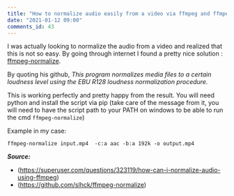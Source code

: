 ```yaml
---
title: "How to normalize audio easily from a video via ffmpeg and ffmpeg-normalize"
date: "2021-01-12 09:00"
comments_id: 43
---
```


I was actually looking to normalize the audio from a video and realized that this is not so easy.
By going through internet I found a pretty nice solution : [ffmpeg-normalize](https://github.com/slhck/ffmpeg-normalize).

By quoting his github, *This program normalizes media files to a certain loudness level using the EBU R128 loudness normalization procedure.*

This is working perfectly and pretty happy from the result.
You will need python and install the script via pip (take care of the message from it, you will need to have the script path to your PATH on windows to be able to run the cmd `ffmpeg-normalize`)

Example in my case:

```shell
ffmpeg-normalize input.mp4  -c:a aac -b:a 192k -o output.mp4
```

__*Source:*__

- (https://superuser.com/questions/323119/how-can-i-normalize-audio-using-ffmpeg)
- (https://github.com/slhck/ffmpeg-normalize)
